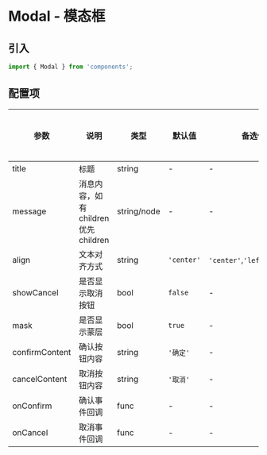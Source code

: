 # Modal - 模态框

## 引入
```jsx
import { Modal } from 'components';
```

## 配置项
| 参数 | 说明 | 类型 | 默认值 |备选值 | 是否必须 |
| --- | --- | --- | --- | --- | --- |
| title | 标题 | string | - | - | ❌ |
| message | 消息内容，如有children 优先children | string/node | - | - | ❌ |
| align | 文本对齐方式 | string | `'center'` | `'center'`,`'left'`,`'right'` | ❌ |
| showCancel | 是否显示取消按钮 | bool | `false` | - | ❌ |
| mask | 是否显示蒙层 | bool | `true` | - | ❌ |
| confirmContent | 确认按钮内容 | string | `'确定'` | - | ❌ |
| cancelContent | 取消按钮内容 | string | `'取消'` | - | ❌ |
| onConfirm | 确认事件回调 | func | - | - | ❌ |
| onCancel | 取消事件回调 | func | - | - | ❌ |
